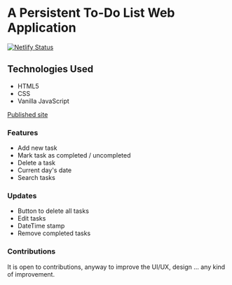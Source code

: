 # A Persistent To-Do List Web Application
[![Netlify Status](https://api.netlify.com/api/v1/badges/eaaca0da-83c7-40bb-9aed-675b57e6876f/deploy-status)](https://app.netlify.com/sites/mjpersistenttodoapp/deploys)

## Technologies Used
  - HTML5
  -  CSS 
  -  Vanilla JavaScript

[Published site](https://morganjay.github.io/Persistent-ToDo-App/)

### Features
-  Add new task
-  Mark task as completed / uncompleted
-  Delete a task
-  Current day's date
-  Search tasks

### Updates
-  Button to delete all tasks
-  Edit tasks
-  DateTime stamp
-  Remove completed tasks

### Contributions
It is open to contributions, anyway to improve the UI/UX, design ... any kind of improvement.
